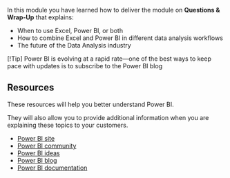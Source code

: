 In this module you have learned how to deliver the module on **Questions & Wrap-Up** that explains:
- When to use Excel, Power BI, or both
- How to combine Excel and Power BI in different data analysis workflows
- The future of the Data Analysis industry


[!Tip] 
Power BI is evolving at a rapid rate—one of the best ways to keep pace with updates is to subscribe to the Power BI blog


## Resources
These resources will help you better understand Power BI.

They will also allow you to provide additional information when you are explaining these topics to your customers. 

- [Power BI site](http://powerbi.com)
- [Power BI community](http://community.powerbi.com/)
- [Power BI ideas](http://ideas.powerbi.com/)
- [Power BI blog](https://blog.powerbi.com/)
- [Power BI documentation](https://docs.microsoft.com/power-bi/)
